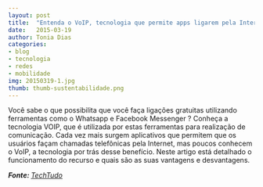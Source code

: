 ```yaml
---
layout: post
title:  "Entenda o VoIP, tecnologia que permite apps ligarem pela Internet"
date:   2015-03-19
author: Tonia Dias
categories: 
- blog
- tecnologia
- redes
- mobilidade
img: 20150319-1.jpg
thumb: thumb-sustentabilidade.png
---
```


Você sabe o que possibilita que você faça ligações gratuitas utilizando ferramentas como o Whatsapp e Facebook Messenger ? Conheça a tecnologia VOIP, que é utilizada por estas ferramentas para realização de comunicação. <!--more-->
Cada vez mais surgem aplicativos que permitem que os usuários façam chamadas telefônicas pela Internet, mas poucos conhecem o VoIP, a tecnologia por trás desse benefício. Neste artigo está detalhado o funcionamento do recurso e quais são as suas vantagens e desvantagens.

<i><b>Fonte: </b><a href="http://www.techtudo.com.br/noticias/noticia/2015/03/entenda-o-voip-tecnologia-que-permite-apps-ligarem-pela-internet.html">TechTudo</a></i>